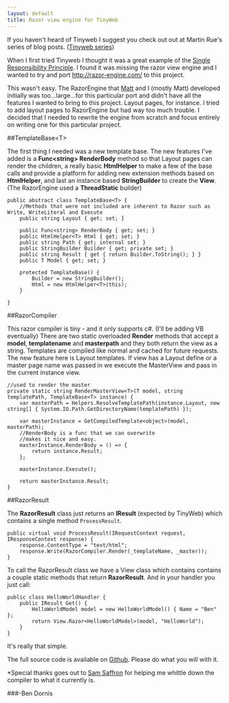 ```yaml
---
layout: default
title: Razor view engine for TinyWeb
---
```


If you haven't heard of Tinyweb I suggest you check out out at Martin Rue's series of blog posts. (<a href='http://invalidcast.com/2011/05/tinyweb-series-1-getting-started'>Tinyweb series</a>)

When I first tried Tinyweb I thought it was a great example of the <a href='http://en.wikipedia.org/wiki/Single_responsibility_principle'>Single Responsibility Principle</a>. I found it was missing the razor view engine and I wanted to try and port <a href='http://razor-engine.com/'>http://razor-engine.com/</a> to this project.

This wasn't easy. The RazorEngine that <a href='http://fidelitydesign.net'>Matt</a> and I (mostly Matt) developed initially was too...large...for this particular port and didn't have all the features I wanted to bring to this project. Layout pages, for instance. I tried to add layout pages to RazorEngine but had way too much trouble. I decided that I needed to rewrite the engine from scratch and focus entirely on writing one for this particular project.

##TemplateBase&lt;T&gt;

The first thing I needed was a new template base. The new features I've added is a <strong>Func&lt;string&gt; RenderBody</strong> method so that Layout pages can render the children, a really basic <strong>HtmlHelper</strong> to make a few of the base calls and provide a platform for adding new extension methods based on <strong>HtmlHelper</strong>, and last an instance based <strong>StringBuilder</strong> to create the <strong>View</strong>. (The RazorEngine used a <strong>ThreadStatic</strong> builder)

    public abstract class TemplateBase<T> {
        //Methods that were not included are inherent to Razor such as Write, WriteLiteral and Execute
        public string Layout { get; set; }
    
        public Func<string> RenderBody { get; set; }
        public HtmlHelper<T> Html { get; set; }
        public string Path { get; internal set; }
        public StringBuilder Builder { get; private set; }
        public string Result { get { return Builder.ToString(); } }
        public T Model { get; set; }

        protected TemplateBase() {
            Builder = new StringBuilder();
            Html = new HtmlHelper<T>(this);
        }

    }

##RazorCompiler

This razor compiler is tiny - and it only supports c#. (I'll be adding VB eventually) There are two static overloaded <strong>Render</strong> methods that accept a <strong>model</strong>, <strong>templatename</strong> and <strong>masterpath</strong> and they both return the view as a string. Templates are compiled like normal and cached for future requests. The new feature here is Layout templates. If view has a Layout define or a master page name was passed in we execute the MasterView and pass in the current instance view.

    //used to render the master
    private static string RenderMasterView<T>(T model, string templatePath, TemplateBase<T> instance) {
        var masterPath = Helpers.ResolveTemplatePath(instance.Layout, new string[] { System.IO.Path.GetDirectoryName(templatePath) });
    
        var masterInstance = GetCompiledTemplate<object>(model, masterPath);
        //RenderBody is a func that we can overwrite
        //makes it nice and easy.
        masterInstance.RenderBody = () => {
            return instance.Result;
        };
    
        masterInstance.Execute();
    
        return masterInstance.Result;
    }

##RazorResult

The <strong>RazorResult</strong> class just returns an <strong>IResult</strong> (expected by TinyWeb) which contains a single method `ProcessResult`.

    public virtual void ProcessResult(IRequestContext request, IResponseContext response) {
        response.ContentType = "text/html";
        response.Write(RazorCompiler.Render(_templateName, _master));
    }

	
To call the RazorResult class we have a View class which contains contains a couple static methods that return <strong>RazorResult</strong>. And in your handler you just call: 

    public class HelloWorldHandler {
        public IResult Get() {
            HelloWorldModel model = new HelloWorldModel() { Name = "Ben" };
            return View.Razor<HelloWorldModel>(model, "HelloWorld");
        }
    }

	
It's really that simple.

The full source code is available on <a href='https://github.com/Buildstarted/Tinyweb'>Github</a>. Please do what you will with it.

*Special thanks goes out to <a href='http://samsaffron.com/'>Sam Saffron</a> for helping me whittle down the compiler to what it currently is.

###-Ben Dornis